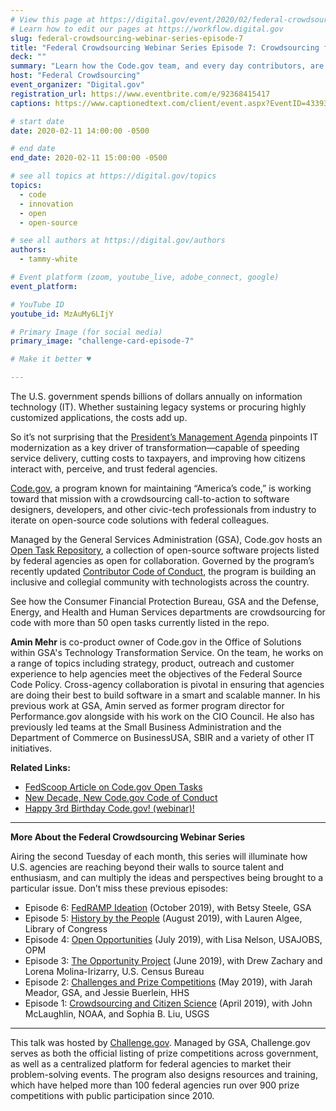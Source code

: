 ```yaml
---
# View this page at https://digital.gov/event/2020/02/federal-crowdsourcing-webinar-series-episode-7
# Learn how to edit our pages at https://workflow.digital.gov
slug: federal-crowdsourcing-webinar-series-episode-7
title: "Federal Crowdsourcing Webinar Series Episode 7: Crowdsourcing for Code"
deck: ""
summary: "Learn how the Code.gov team, and every day contributors, are helping the U.S. government to expand its repository—and application—of open-source code as part of Code.gov’s Open Tasks initiative."
host: "Federal Crowdsourcing"
event_organizer: "Digital.gov"
registration_url: https://www.eventbrite.com/e/92368415417
captions: https://www.captionedtext.com/client/event.aspx?EventID=4339394&CustomerID=321

# start date
date: 2020-02-11 14:00:00 -0500

# end date
end_date: 2020-02-11 15:00:00 -0500

# see all topics at https://digital.gov/topics
topics:
  - code
  - innovation
  - open
  - open-source

# see all authors at https://digital.gov/authors
authors:
  - tammy-white

# Event platform (zoom, youtube_live, adobe_connect, google)
event_platform:

# YouTube ID
youtube_id: MzAuMy6LIjY

# Primary Image (for social media)
primary_image: "challenge-card-episode-7"

# Make it better ♥

---
```


The U.S. government spends billions of dollars annually on information technology (IT). Whether sustaining legacy systems or procuring highly customized applications, the costs add up.

So it’s not surprising that the [President’s Management Agenda](https://www.performance.gov/PMA/PMA.html) pinpoints IT modernization as a key driver of transformation—capable of speeding service delivery, cutting costs to taxpayers, and improving how citizens interact with, perceive, and trust federal agencies.

[Code.gov](http://www.code.gov), a program known for maintaining “America’s code,” is working toward that mission with a crowdsourcing call-to-action to software designers, developers, and other civic-tech professionals from industry to iterate on open-source code solutions with federal colleagues.

Managed by the General Services Administration (GSA), Code.gov hosts an [Open Task Repository](https://www.code.gov/open-tasks), a collection of open-source software projects listed by federal agencies as open for collaboration. Governed by the program’s recently updated [Contributor Code of Conduct](https://medium.com/codedotgov/new-decade-new-code-gov-code-of-conduct-d8402a79a34b), the program is building an inclusive and collegial community with technologists across the country.

See how the Consumer Financial Protection Bureau, GSA and the Defense, Energy, and Health and Human Services departments are crowdsourcing for code with more than 50 open tasks currently listed in the repo.

**Amin Mehr** is co-product owner of Code.gov in the Office of Solutions within GSA's Technology Transformation Service. On the team, he works on a range of topics including strategy, product, outreach and customer experience to help agencies meet the objectives of the Federal Source Code Policy. Cross-agency collaboration is pivotal in ensuring that agencies are doing their best to build software in a smart and scalable manner. In his previous work at GSA, Amin served as former program director for Performance.gov alongside with his work on the CIO Council. He also has previously led teams at the Small Business Administration and the Department of Commerce on BusinessUSA, SBIR and a variety of other IT initiatives.

**Related Links:**

 - [FedScoop Article on Code.gov Open Tasks](https://www.fedscoop.com/code-gov-open-source-tasks-red-hat/)
 - [New Decade, New Code.gov Code of Conduct](https://www.medium.com/codedotgov/new-decade-new-code-gov-code-of-conduct-d8402a79a34b)
 - [Happy 3rd Birthday Code.gov! (webinar)!](https://digital.gov/event/2019/11/07/happy-3rd-birthday-codegov-what-weve-learned-three-years-in/)

---

**More About the Federal Crowdsourcing Webinar Series**

Airing the second Tuesday of each month, this series will illuminate how U.S. agencies are reaching beyond their walls to source talent and enthusiasm, and can multiply the ideas and perspectives being brought to a particular issue. Don’t miss these previous episodes:

-   Episode 6: [FedRAMP Ideation](https://digital.gov/event/2019/10/30/federal-crowdsourcing-webinar-series-episode-6-fedramp-ideation/) (October 2019), with Betsy Steele, GSA
-   Episode 5: [History by the People](https://digital.gov/event/2019/08/13/federal-crowdsourcing-webinar-series-episode-5-by-the-people/) (August 2019), with Lauren Algee, Library of Congress
-   Episode 4: [Open Opportunities](https://digital.gov/event/2019/07/09/federal-crowdsourcing-webinar-series-episode-4-open-opportunities/) (July 2019), with Lisa Nelson, USAJOBS, OPM
-   Episode 3: [The Opportunity Project](https://digital.gov/event/2019/06/11/federal-crowdsourcing-webinar-series-episode-3-opportunity-project/) (June 2019), with Drew Zachary and Lorena Molina-Irizarry, U.S. Census Bureau
-   Episode 2: [Challenges and Prize Competitions](https://digital.gov/event/2019/05/14/federal-crowdsourcing-webinar-series-episode-2-challengegov/) (May 2019), with Jarah Meador, GSA, and Jessie Buerlein, HHS
-   Episode 1: [Crowdsourcing and Citizen Science](https://digital.gov/event/2019/04/09/federal-crowdsourcing-mobilize-citizen-scientists/) (April 2019), with John McLaughlin, NOAA, and Sophia B. Liu, USGS

---

This talk was hosted by [Challenge.gov](http://www.challenge.gov). Managed by GSA, Challenge.gov serves as both the official listing of prize competitions across government, as well as a centralized platform for federal agencies to market their problem-solving events. The program also designs resources and training, which have helped more than 100 federal agencies run over 900 prize competitions with public participation since 2010.
